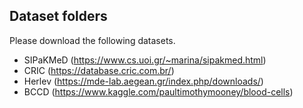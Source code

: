 ## Dataset folders

Please download  the following datasets.

* SIPaKMeD (https://www.cs.uoi.gr/~marina/sipakmed.html)
* CRIC (https://database.cric.com.br/)
* Herlev (https://mde-lab.aegean.gr/index.php/downloads/)
* BCCD (https://www.kaggle.com/paultimothymooney/blood-cells)